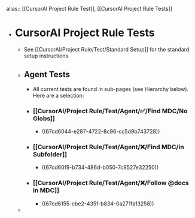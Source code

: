 alias:: [[CursorAI Project Rule Test]], [[CursorAI Project Rule Tests]]

- # CursorAI Project Rule Tests
	- See [[CursorAI/Project Rule/Test/Standard Setup]] for the standard setup instructions
	- ## Agent Tests
		- All current tests are found in sub-pages (see Hierarchy below). Here are a selection:
		- ### [[CursorAI/Project Rule/Test/Agent/✅/Find MDC/No Globs]]
			- ((67cd6044-e287-4722-8c96-cc5d9b743728))
		- ### [[CursorAI/Project Rule/Test/Agent/❌/Find MDC/in Subfolder]]
			- ((67cd60f9-b734-486d-b050-7c9527e32250))
		- ### [[CursorAI/Project Rule/Test/Agent/❌/Follow @docs in MDC]]
			- ((67cd6155-cbe2-435f-b834-0a271fa13258))
	-